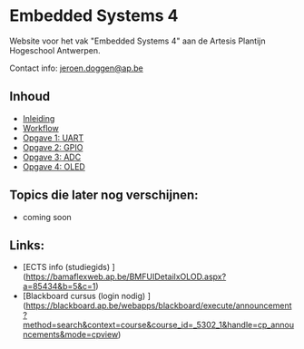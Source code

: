 # Embedded Systems 4

Website voor het vak "Embedded Systems 4" aan de Artesis Plantijn Hogeschool Antwerpen.

Contact info: jeroen.doggen@ap.be

## Inhoud
 * [Inleiding](Labs/inleiding.md)
 * [Workflow](Labs/Workflow.md)
 * [Opgave 1: UART](Labs/1_UART.md)
 * [Opgave 2: GPIO](Labs/2_GPIO.md)
 * [Opgave 3: ADC](Labs/3_ADC.md) 
 * [Opgave 4: OLED](Labs/4_OLED.md)

## Topics die later nog verschijnen:
 * coming soon

## Links:
 * [ECTS info (studiegids) ] (https://bamaflexweb.ap.be/BMFUIDetailxOLOD.aspx?a=85434&b=5&c=1)
 * [Blackboard cursus (login nodig) ] (https://blackboard.ap.be/webapps/blackboard/execute/announcement?method=search&context=course&course_id=_5302_1&handle=cp_announcements&mode=cpview)
